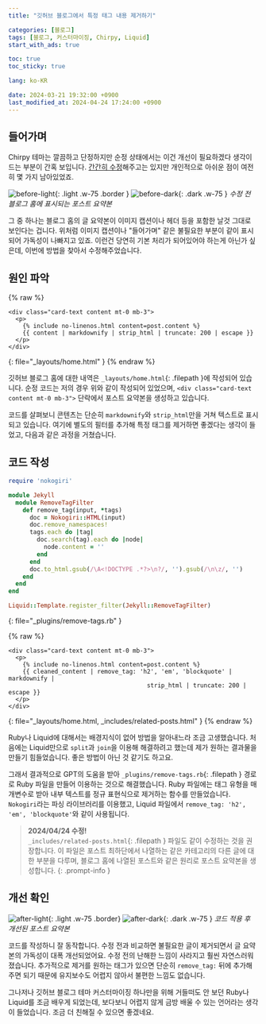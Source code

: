 ```yaml
---
title: "깃허브 블로그에서 특정 태그 내용 제거하기"

categories: [블로그]
tags: [블로그, 커스터마이징, Chirpy, Liquid]
start_with_ads: true

toc: true
toc_sticky: true

lang: ko-KR

date: 2024-03-21 19:32:00 +0900
last_modified_at: 2024-04-24 17:24:00 +0900
---
```


## **들어가며**

Chirpy 테마는 깔끔하고 단정하지만 순정 상태에서는 이건 개선이 필요하겠다 생각이 드는 부분이 간혹 보입니다. [간간히 수정](https://hynrng.github.io/posts/first-blog-customization/)해주고는 있지만 개인적으로 아쉬운 점이 여전히 몇 가지 남아있었죠.

![before-light](/2024-03-21-blog-content-remove/before-light.webp){: .light .w-75 .border }
![before-dark](/2024-03-21-blog-content-remove/before-dark.webp){: .dark .w-75 }
_수정 전 블로그 홈에 표시되는 포스트 요약본_

그 중 하나는 블로그 홈의 글 요약본이 이미지 캡션이나 헤더 등을 포함한 날것 그대로 보인다는 겁니다. 위처럼 이미지 캡션이나 "들어가며" 같은 불필요한 부분이 같이 표시되어 가독성이 나빠지고 있죠. 이런건 당연히 기본 처리가 되어있어야 하는게 아닌가 싶은데, 이번에 방법을 찾아서 수정해주었습니다.

## **원인 파악**

{% raw %}
```liquid
<div class="card-text content mt-0 mb-3">
  <p>
    {% include no-linenos.html content=post.content %}
    {{ content | markdownify | strip_html | truncate: 200 | escape }}
  </p>
</div>
```
{: file="_layouts/home.html" }
{% endraw %}

깃허브 블로그 홈에 대한 내역은 `_layouts/home.html`{: .filepath }에 작성되어 있습니다. 순정 코드는 저의 경우 위와 같이 작성되어 있었으며, `<div class="card-text content mt-0 mb-3">` 단락에서 포스트 요약본을 생성하고 있습니다.

코드를 살펴보니 콘텐츠는 단순히 `markdownify`와 `strip_html`만을 거쳐 텍스트로 표시되고 있습니다. 여기에 별도의 필터를 추가해 특정 태그를 제거하면 좋겠다는 생각이 들었고, 다음과 같은 과정을 거쳤습니다.

## **코드 작성**

```ruby
require 'nokogiri'

module Jekyll
  module RemoveTagFilter
    def remove_tag(input, *tags)
      doc = Nokogiri::HTML(input)
      doc.remove_namespaces!
      tags.each do |tag|
        doc.search(tag).each do |node|
          node.content = ''
        end
      end
      doc.to_html.gsub(/\A<!DOCTYPE .*?>\n?/, '').gsub(/\n\z/, '')
    end
  end
end

Liquid::Template.register_filter(Jekyll::RemoveTagFilter)
```
{: file="_plugins/remove-tags.rb" }

{% raw %}
```liquid
<div class="card-text content mt-0 mb-3">
  <p>
    {% include no-linenos.html content=post.content %}
    {{ cleaned_content | remove_tag: 'h2', 'em', 'blockquote' | markdownify |
                                       strip_html | truncate: 200 | escape }}
  </p>
</div>
```
{: file="_layouts/home.html, _includes/related-posts.html" }
{% endraw %}

Ruby나 Liquid에 대해서는 배경지식이 없어 방법을 알아내느라 조금 고생했습니다. 처음에는 Liquid만으로 `split`과 `join`을 이용해 해결하려고 했는데 제가 원하는 결과물을 만들기 힘들었습니다. 좋은 방법이 아닌 것 같기도 하고요.

그래서 결과적으로 GPT의 도움을 받아 `_plugins/remove-tags.rb`{: .filepath } 경로로 Ruby 파일을 만들어 이용하는 것으로 해결했습니다. Ruby 파일에는 태그 유형을 매개변수로 받아 내부 텍스트를 정규 표현식으로 제거하는 함수를 만들었습니다. `Nokogiri`라는 파싱 라이브러리를 이용했고, Liquid 파일에서 `remove_tag: 'h2', 'em', 'blockquote'`와 같이 사용됩니다.

> **2024/04/24 수정!**  
`_includes/related-posts.html`{: .filepath } 파일도 같이 수정하는 것을 권장합니다. 이 파일은 포스트 최하단에서 나열하는 같은 카테고리의 다른 글에 대한 부분을 다루며, 블로그 홈에 나열된 포스트와 같은 원리로 포스트 요약본을 생성합니다.
{: .prompt-info }

## **개선 확인**

![after-light](/2024-03-21-blog-content-remove/after-light.webp){: .light .w-75 .border}
![after-dark](/2024-03-21-blog-content-remove/after-dark.webp){: .dark .w-75 }
_코드 적용 후 개선된 포스트 요약본_

코드를 작성하니 잘 동작합니다. 수정 전과 비교하면 불필요한 글이 제거되면서 글 요약본의 가독성이 대폭 개선되었어요. 수정 전의 난해한 느낌이 사라지고 훨씬 자연스러워졌습니다. 추가적으로 제거를 원하는 태그가 있으면 단순히 `remove_tag:` 뒤에 추가해주면 되기 때문에 유지보수도 어렵지 않아서 불편한 느낌도 없습니다.

그나저나 깃허브 블로그 테마 커스터마이징 하나만을 위해 거들떠도 안 보던 Ruby나 Liquid를 조금 배우게 되었는데, 보다보니 어렵지 않게 금방 배울 수 있는 언어라는 생각이 들었습니다. 조금 더 친해질 수 있으면 좋겠네요.
